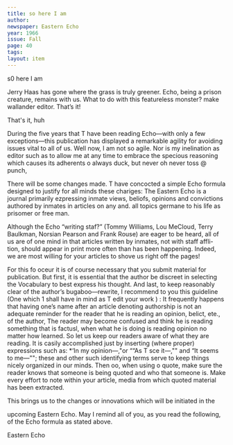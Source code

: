 ```yaml
---
title: so here I am
author: 
newspaper: Eastern Echo
year: 1966
issue: Fall
page: 40
tags:
layout: item
---
```


s0 here I am

Jerry Haas has gone where the grass is truly greener. Echo, being a prison creature, remains with us. What to do with this featureless monster? make wallander editor. That’s it!

That's it, huh

During the five years that T have been reading Echo—with only a few exceptions—this publication has displayed a remarkable agility for avoiding issues vital to all of us. Well now, I am not so agile. Nor is my inelination as editor such as to allow me at any time to embrace the specious reasoning which causes its adherents o always duck, but never oh never toss @ punch,

There will be some changes made. T have concocted a simple Echo formula designed to justify for all minds these chariges: The Eastern Echo is a journal primarily ezpressing inmate views, beliofs, opinions and convictions authored by inmates in articles on any and. all topics germane to his life as prisomer or free man.

Although the Echo “writing staf?” (Tommy Williams, Lou MeCloud, Terry Baulkman, Norsian Pearson and Frank Rouse) are eager to be heard, all of us are of one mind in that articles written by inmates, not with staff affli- tion, should appear in print more often than has been happening. Indeed, we are most willing for your articles to shove us right off the pages!

For this fo oceur it is of course necessary that you submit material for publication. But first, it is essential that the author be discreet in selecting the Vocabulary to best express his thought. And last, to keep reasonably clear of the author’s bugaboo—rewrite, I recommend to you this guideline (One which 1 shall have in mind as T edit your work ) : It frequently happens that having one’s name after an article denoting authorship is not an adequate reminder for the reader that he is reading an opinion, belict, ete., of the author, The reader may become confused and think he is reading something that is factusl, when what he is doing is reading opinion no matter how learned. So let us keep our readers aware of what they are reading. It is casily accomplished just by inserting (where proper) expressions such as: *‘In my opinion—,"or ““As T sce it—,"" and “It seems to me—""; these and other such identifying terms serve to keep things nicely organized in our minds. Then oo, when using o quote, make sure the reader knows that someone is being quoted and who that someone is. Make every effort to note within your article, media from which quoted material has been extracted.

This brings us to the changes or innovations which will be initiated in the

upcoming Eastern Echo. May I remind all of you, as you read the following, of the Echo formula as stated above.

Eastern Echo
